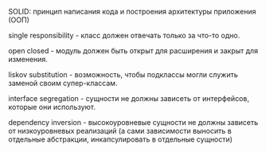 SOLID: принцип написания кода и построения архитектуры приложения (ООП)

single responsibility - класс должен отвечать только за что-то одно.

open closed - модуль должен быть открыт для расширения и закрыт для изменения.

liskov substitution - возможность, чтобы подклассы могли служить заменой своим супер-классам.

interface segregation - сущности не должны зависеть от интерфейсов, которые они используют.

dependency inversion - высокоуровневые сущности не должны зависеть от низкоуровневых
реализаций (а сами зависимости выносить в отдельные абстракции, инкапсулировать в 
отдельные сущности)